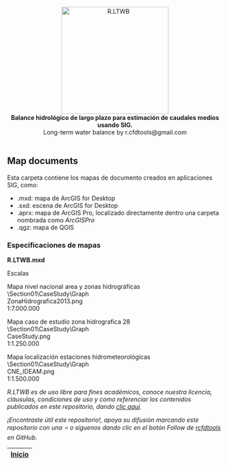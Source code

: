 <div align="center">
  <br>
  <img alt="R.LTWB" src="https://github.com/rcfdtools/R.LTWB/blob/main/.icons/R.LTWB.svg" width="250px">
  <br><b>Balance hidrológico de largo plazo para estimación de caudales medios usando SIG.</b><br>Long-term water balance by r.cfdtools@gmail.com<br><br>  
</div>


## Map documents

Esta carpeta contiene los mapas de documento creados en aplicaciones SIG, como:

* .mxd: mapa de ArcGIS for Desktop
* .sxd: escena de  ArcGIS for Desktop
* .aprx: mapa de ArcGIS Pro, localizado directamente dentro una carpeta nombrada como _ArcGISPro_
* .qgz: mapa de QGIS


### Especificaciones de mapas

**R.LTWB.mxd**

Escalas

Mapa nivel nacional area y zonas hidrográficas  
\Section01\CaseStudy\Graph  
ZonaHidrografica2013.png  
1:7.000.000  

Mapa caso de estudio zona hidrografica 28  
\Section01\CaseStudy\Graph  
CaseStudy.png  
1:1.250.000  
	
Mapa localización estaciones hidrometeorológicas  
\Section01\CaseStudy\Graph  
CNE_IDEAM.png  
1:1.500.000


_R.LTWB es de uso libre para fines académicos, conoce nuestra licencia, cláusulas, condiciones de uso y como referenciar los contenidos publicados en este repositorio, dando [clic aquí](https://github.com/rcfdtools/R.LTWB/wiki/License)._

_¡Encontraste útil este repositorio!, apoya su difusión marcando este repositorio con una ⭐ o síguenos dando clic en el botón Follow de [rcfdtools](https://github.com/rcfdtools) en GitHub._

| [Inicio](https://github.com/rcfdtools/R.LTWB/wiki) |
|----------------------------------------------------|